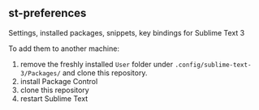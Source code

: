 ## st-preferences
Settings, installed packages, snippets, key bindings for Sublime Text 3

To add them to another machine: 
1. remove the freshly installed `User` folder under `.config/sublime-text-3/Packages/` and clone this repository.
2. install Package Control
3. clone this repository
4. restart Sublime Text
